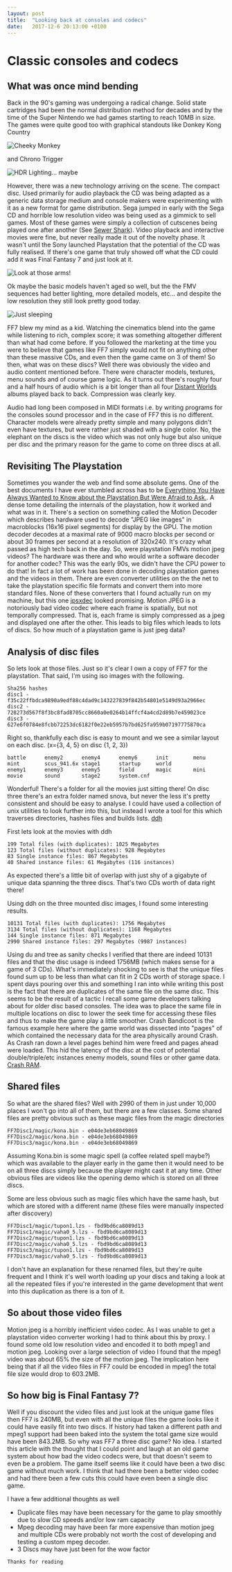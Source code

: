 ```yaml
---
layout: post
title:  "Looking back at consoles and codecs"
date:   2017-12-6 20:13:00 +0100
---
```

# Classic consoles and codecs
## What was once mind bending
Back in the 90's gaming was undergoing a radical change. Solid state cartridges had been the normal distribution method for decades and by the time of the Super Nintendo we had games starting to reach 10MB in size. The games were quite good too with graphical standouts like Donkey Kong Country

![Cheeky Monkey](https://i.imgur.com/LVRNLvA.png)  

and Chrono Trigger

![HDR Lighting... maybe](https://i.imgur.com/G5bUDab.jpg)

However, there was a new technology arriving on the scene. The compact disc. Used primarily for audio playback the CD was being adapted as a generic data storage medium and console makers were experimenting with it as a new format for game distribution. Sega jumped in early with the Sega CD and horrible low resolution video was being used as a gimmick to sell games. Most of these games were simply a collection of cutscenes being played one after another (See [Sewer Shark](https://en.wikipedia.org/wiki/Sewer_Shark)). Video playback and interactive movies were fine, but never really made it out of the novelty phase. It wasn't until the Sony launched Playstation that the potential of the CD was fully realised. If there's one game that truly showed off what the CD could add it was Final Fantasy 7 and just look at it.

![Look at those arms!](https://i.imgur.com/mqoBUu8.jpg)

Ok maybe the basic models haven't aged so well, but the the FMV sequences had better lighting, more detailed models, etc... and despite the low resolution they still look pretty good today.

![Just sleeping](https://i.imgur.com/THiW2gs.jpg)

FF7 blew my mind as a kid. Watching the cinematics blend into the game while listening to rich, complex score; it was something altogether different than what had come before. If you followed the marketing at the time you were to believe that games like FF7 simply would not fit on anything other than these massive CDs, and even then the game came on 3 of them! So then, what was on these discs? Well there was obviously the video and audio content mentioned before. There were character models, textures, menu sounds and of course game logic. As it turns out there's roughly four and a half hours of audio which is a bit longer than all four [Distant Worlds](https://www.youtube.com/watch?v=GYzPebzvOnw) albums played back to back. Compression was clearly key.

Audio had long been composed in MIDI formats i.e. by writing programs for the consoles sound processor and in the case of FF7 this is no different. Character models were already pretty simple and many polygons didn't even have textures, but were rather just shaded with a single color. No, the elephant on the discs is the video which was not only huge but also unique per disc and the primary reason for the game to come on three discs at all.

## Revisiting The Playstation
Sometimes you wander the web and find some absolute gems. One of the best documents I have ever stumbled across has to be  [Everything You Have Always Wanted to Know about the Playstation But Were Afraid to Ask.](https://gamehacking.org/faqs/PSX.pdf). A dense tome detailing the internals of the playstation, how it worked and what was in it. There's a section on something called the Motion Decoder which describes hardware used to decode "JPEG like images" in macroblocks (16x16 pixel segments) for display by the GPU. The motion decoder decodes at a maximal rate of 9000 macro blocks per second or about 30 frames per second at a resolution of 320x240. It's crazy what passed as high tech back in the day. So, were playstation FMVs motion jpeg videos? The hardware was there and who would write a software decoder for another codec? This was the early 90s, we didn't have the CPU power to do that! In fact a lot of work has been done in decoding playstation games and the videos in them. There are even converter utilities on the the net to take the playstation specific file formats and convert them into more standard files. None of these converters that I found actually run on my machine, but this one [jpsxdec](https://github.com/m35/jpsxdec) looked promising. Motion JPEG is a notoriously bad video codec where each frame is spatially, but not temporally compressed. That is, each frame is simply compressed as a jpeg and displayed one after the other. This leads to big files which leads to lots of discs. So how much of a playstation game is just jpeg data?

## Analysis of disc files

So lets look at those files. Just so it's clear I own a copy of FF7 for the playstation. That said, I'm using iso images with the following.
```
Sha256 hashes
disc1 - f35c22ffbdca9890a9edf88c4dad9c143227839f842b54801e5149d93a2966ec
disc2 - 728273d567f8f3bc8fad8705cc8660a0e0264b14ffcf4a4cd2d89b7e459023ce
disc3 - 627e6f0784e8fcbb72253dc6182f0e22eb5957b7bd625fa959b07197775870ca
```
Right so, thankfully each disc is easy to mount and we see a similar layout on each disc. (x={3, 4, 5} on disc {1, 2, 3})
```
battle      enemy2      enemy4      enemy6      init        menu        mint        scus_941.6x stage1      startup     world
enemy1      enemy3      enemy5      field       magic       mini        movie       sound       stage2      system.cnf
```
Wonderful! There's a folder for all the movies just sitting there! On disc three there's an extra folder named snova, but never the less it's pretty consistent and should be easy to analyse. I could have used a collection of unix utilities to look further into this, but instead I wrote a tool for this which traverses directories, hashes files and builds lists. [ddh](https://github.com/darakian/ddh/tree/master)

First lets look at the movies with ddh
```
199 Total files (with duplicates): 1025 Megabytes
123 Total files (without duplicates): 928 Megabytes
83 Single instance files: 867 Megabytes
40 Shared instance files: 61 Megabytes (116 instances)
```
As expected there's a little bit of overlap with just shy of a gigabyte of unique data spanning the three discs. That's two CDs worth of data right there!

Using ddh on the three mounted disc images, I found some interesting results.
```
10131 Total files (with duplicates): 1756 Megabytes
3134 Total files (without duplicates): 1168 Megabytes
144 Single instance files: 871 Megabytes
2990 Shared instance files: 297 Megabytes (9987 instances)
```
Using du and tree as sanity checks I verified that there are indeed 10131 files and that the disc usage is indeed 1756MB (which makes sense for a game of 3 CDs). What's immediately shocking to see is that the unique files found sum up to be less than what can fit in 2 CDs worth of storage space. I spent days pouring over this and something I ran into while writing this post is the fact that there are duplicates of the same file on the same disc. This seems to be the result of a tactic I recall some game developers talking about for older disc based consoles. The idea was to place the same file in multiple locations on disc to lower the seek time for accessing these files and thus to make the game play a little smoother. Crash Bandicoot is the famous example here where the game world was dissected into "pages" of which contained the necessary data for the area physically around Crash. As Crash ran down a level pages behind him were freed and pages ahead were loaded. This hid the latency of the disc at the cost of potential double/triple/etc instances enemy models, sound files or other game data. [Crash RAM](https://www.gamasutra.com/view/news/310660/Memory_Matters_A_special_RAM_edition_of_Dirty_Coding_Tricks.php).

## Shared files
So what are the shared files? Well with 2990 of them in just under 10,000 places I won't go into all of them, but there are a few classes. Some shared files are pretty obvious such as these magic files from the magic directories
```
FF7Disc1/magic/kona.bin - e04de3eb68049869
FF7Disc2/magic/kona.bin - e04de3eb68049869
FF7Disc3/magic/kona.bin - e04de3eb68049869
```
Assuming Kona.bin is some magic spell (a coffee related spell maybe?) which was available to the player early in the game then it would need to be on all three discs simply because the player might cast it at any time. Other obvious files are videos like the opening demo which is stored on all three discs.

Some are less obvious such as magic files which have the same hash, but which are stored with a different name (these files were manually inspected after discovery)
```
FF7Disc1/magic/tupon1.lzs - fbd9bd6ca8089d13
FF7Disc1/magic/vaha0_5.lzs - fbd9bd6ca8089d13
FF7Disc2/magic/tupon1.lzs - fbd9bd6ca8089d13
FF7Disc2/magic/vaha0_5.lzs - fbd9bd6ca8089d13
FF7Disc3/magic/tupon1.lzs - fbd9bd6ca8089d13
FF7Disc3/magic/vaha0_5.lzs - fbd9bd6ca8089d13
```
I don't have an explanation for these renamed files, but they're quite frequent and I think it's well worth loading up your discs and taking a look at all the repeated files if you're interested in the game development that went into this duplication as there is a ton of it.

## So about those video files

Motion jpeg is a horribly inefficient video codec. As I was unable to get a playstation video converter working I had to think about this by proxy. I found some old low resolution video and encoded it to both mpeg1 and motion jpeg. Looking over a large selection of video I found that the mpeg1 video was about 65% the size of the motion jpeg. The implication here being that if all the video files in FF7 could be encoded in mpeg1 the total file size would drop to 603.2MB.

## So how big is Final Fantasy 7?
Well if you discount the video files and just look at the unique game files then FF7 is 240MB, but even with all the unique files the game looks like it could have easily fit into two discs. If history had taken a different path and mpeg1 support had been baked into the system the total game size would have been 843.2MB. So why was FF7 a three disc game? No idea. I started this article with the thought that I could point and laugh at an old game system about how bad the video codecs were, but that doesn't seem to even be a problem. The game itself seems like it could have been a two disc game without much work. I think that had there been a better video codec and had there been a few cuts this could have even been a single disc game.

I have a few additional thoughts as well
* Duplicate files may have been necessary for the game to play smoothly due to slow CD speeds and/or low ram capacity
* Mpeg decoding may have been far more expensive than motion jpeg and multiple CDs were probably not worth the cost of developing and testing a custom mpeg decoder.
* 3 Discs may have just been for the wow factor

```
Thanks for reading
```
